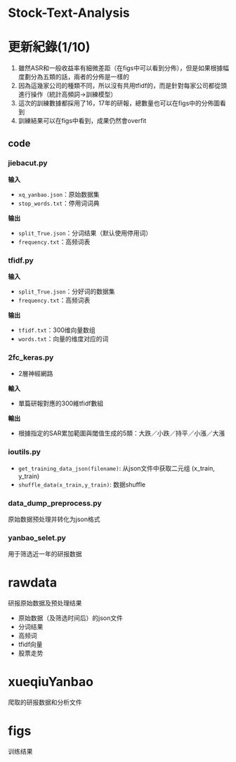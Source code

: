 # Stock-Text-Analysis

# 更新紀錄(1/10)
1. 雖然ASR和一般收益率有細微差距（在figs中可以看到分佈），但是如果根據幅度劃分為五類的話，兩者的分佈是一樣的
2. 因為這幾家公司的種類不同，所以沒有共用tfidf的，而是針對每家公司都從頭進行操作（統計高頻詞->訓練模型）
3. 這次的訓練數據都採用了16，17年的研報，總數量也可以在figs中的分佈圖看到
4. 訓練結果可以在figs中看到，成果仍然會overfit

## code

### jiebacut.py

**输入**
- `xq_yanbao.json`：原始数据集
- `stop_words.txt`：停用词词典

**输出**
- `split_True.json`：分词结果（默认使用停用词）
- `frequency.txt`：高频词表

### tfidf.py

**输入**
- `split_True.json`：分好词的数据集
- `frequency.txt`：高频词表

**输出**
- `tfidf.txt`：300维向量数组
- `words.txt`：向量的维度对应的词

### 2fc_keras.py
- 2層神經網路

**輸入**
- 單篇研報對應的300維tfidf數組

**輸出**
- 根據指定的SAR累加範圍與閾值生成的5類：大跌／小跌／持平／小漲／大漲

### ioutils.py
- `get_training_data_json(filename)`: 从json文件中获取二元组 (x_train, y_train)
- `shuffle_data(x_train,y_train)`: 数据shuffle

### data_dump_preprocess.py
原始数据预处理并转化为json格式

### yanbao_selet.py
用于筛选近一年的研报数据

# rawdata

研报原始数据及预处理结果

- 原始数据（及筛选时间后）的json文件
- 分词结果
- 高频词
- tfidf向量
- 股票走势

# xueqiuYanbao

爬取的研报数据和分析文件

# figs

训练结果